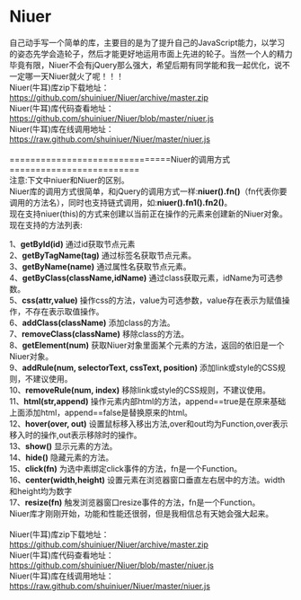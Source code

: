 Niuer
=====

自己动手写一个简单的库，主要目的是为了提升自己的JavaScript能力，以学习的姿态先学会造轮子，然后才能更好地运用市面上先进的轮子。当然一个人的精力毕竟有限，Niuer不会有jQuery那么强大，希望后期有同学能和我一起优化，说不一定哪一天Niuer就火了呢！！！<br/>
Niuer(牛耳)库zip下载地址：<a href="https://github.com/shuiniuer/Niuer/archive/master.zip" target="_blank">https://github.com/shuiniuer/Niuer/archive/master.zip</a>
<br/>
Niuer(牛耳)库代码查看地址：<a href="https://github.com/shuiniuer/Niuer/blob/master/niuer.js" target="_blank">https://github.com/shuiniuer/Niuer/blob/master/niuer.js</a>
<br/>
Niuer(牛耳)库在线调用地址：<a href="https://raw.github.com/shuiniuer/Niuer/master/niuer.js" target="_blank">https://raw.github.com/shuiniuer/Niuer/master/niuer.js</a>
<br/>
<br/>
===============================Niuer的调用方式=========================<br/>
注意:下文中niuer和Niuer的区别。<br/>
Niuer库的调用方式很简单，和jQuery的调用方式一样:<b>niuer().fn()</b>（fn代表你要调用的方法名），同时也支持链式调用，如:<b>niuer().fn1().fn2()</b>。<br/>
现在支持niuer(this)的方式来创建以当前正在操作的元素来创建新的Niuer对象。<br/>
现在支持的方法列表:<br/>
<div>
1、<b>getById(id)</b> 通过id获取节点元素<br/>
2、<b>getByTagName(tag)</b> 通过标签名获取节点元素。<br/>
3、<b>getByName(name)</b> 通过属性名获取节点元素。<br/>
4、<b>getByClass(className,idName)</b> 通过class获取元素，idName为可选参数。<br/> 
5、<b>css(attr,value)</b> 操作css的方法，value为可选参数，value存在表示为赋值操作，不存在表示取值操作。<br/>
6、<b>addClass(className)</b> 添加class的方法。<br/>
7、<b>removeClass(className)</b> 移除class的方法。<br/>
8、<b>getElement(num)</b> 获取Niuer对象里面某个元素的方法，返回的依旧是一个Niuer对象。<br/>
9、<b>addRule(num, selectorText, cssText, position)</b> 添加link或style的CSS规则，不建议使用。<br/>
10、<b>removeRule(num, index)</b> 移除link或style的CSS规则，不建议使用。<br/>
11、<b>html(str,append)</b> 操作元素内部html的方法，append==true是在原来基础上面添加html，append==false是替换原来的html。<br/>
12、<b>hover(over, out)</b> 设置鼠标移入移出方法,over和out均为Function,over表示移入时的操作,out表示移除时的操作。<br/>
13、<b>show()</b> 显示元素的方法。<br/>
14、<b>hide()</b> 隐藏元素的方法。<br/>
15、<b>click(fn)</b> 为选中素绑定click事件的方法，fn是一个Function。<br/>
16、<b>center(width,height)</b> 设置元素在浏览器窗口垂直左右居中的方法。width和height均为数字<br/>
17、<b>resize(fn)</b> 触发浏览器窗口resize事件的方法，fn是一个Function。<br/>
Niuer库才刚刚开始，功能和性能还很弱，但是我相信总有天她会强大起来。<br/>
</div>
<br/>
Niuer(牛耳)库zip下载地址：<a href="https://github.com/shuiniuer/Niuer/archive/master.zip" target="_blank">https://github.com/shuiniuer/Niuer/archive/master.zip</a><br/>
Niuer(牛耳)库代码查看地址：<a href="https://github.com/shuiniuer/Niuer/blob/master/niuer.js" target="_blank">https://github.com/shuiniuer/Niuer/blob/master/niuer.js</a>
<br/>
Niuer(牛耳)库在线调用地址：<a href="https://raw.github.com/shuiniuer/Niuer/master/niuer.js" target="_blank">https://raw.github.com/shuiniuer/Niuer/master/niuer.js</a>
